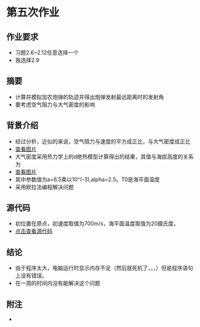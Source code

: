 # 第五次作业

## 作业要求
* 习题2.6~2.12任意选择一个
* 我选择2.9

## 摘要
* 计算并模拟加农炮弹的轨迹并得出炮弹发射最远距离时的发射角
* 要考虑空气阻力与大气密度的影响

## 背景介绍
* 经过分析，近似的来说，空气阻力与速度的平方成正比，与大气密度成正比
* [查看图片](http://a2.qpic.cn/psb?/V14dvOL90MQVdu/j2QsH7Q.pQ.vRUPusE2CFXB2lZk80HsO6C*xSaK9uNk!/b/dAkBAAAAAAAA&bo=GAFLAAAAAAADB3A!&rf=viewer_4)
* 大气密度采用热力学上的d绝热模型计算得出的结果，其值与海拔高度的关系为
* [查看图片](http://a2.qpic.cn/psb?/V14dvOL90MQVdu/0nJB8XJ.PjoarcOZo0HVPOOXYBdT.SQrc8gUZFdd0rQ!/b/dAkBAAAAAAAA&bo=0ABKAAAAAAADB7g!&rf=viewer_4)
* 其中参数值为a=6.5乘以10^(-3),alpha=2.5。T0是海平面温度
* 采用欧拉法编程解决问题

## 源代码
* 初位置在原点，初速度取值为700m/s，海平面温度取值为20摄氏度，
* [点击查看源代码](https://github.com/chunx1ng/computational_physics_N2014301890026/blob/master/Exercise05/ex05.py)

## 结论
* 由于程序太大，电脑运行时显示内存不足（然后就死机了，，，）但是程序语句上没有错误。
* 在一周的时间内没有能解决这个问题

## 附注
* 
